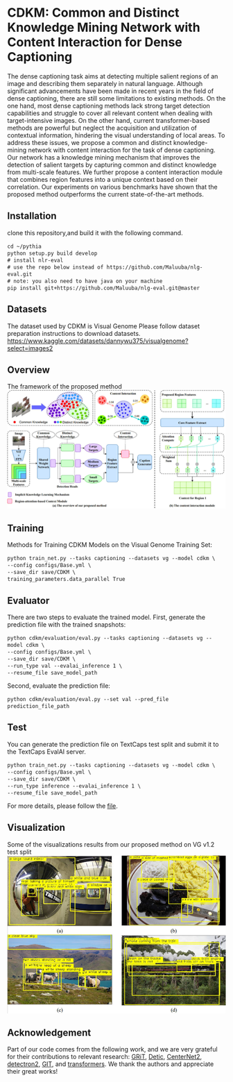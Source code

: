 # CDKM: Common and Distinct Knowledge Mining Network with Content Interaction for Dense Captioning
The dense captioning task aims at detecting multiple salient regions of an image and describing them separately in natural language. Although significant advancements have been made in recent years in the field
of dense captioning, there are still some limitations to existing methods. On the one hand, most dense captioning methods lack strong target detection capabilities and struggle to cover all relevant content when dealing with target-intensive images. On the other hand, current transformer-based methods are powerful but neglect the acquisition and utilization of contextual information, hindering the visual understanding of local areas. To address these issues, we propose a common and distinct knowledge-mining network with content interaction for the task of dense captioning. Our network has a knowledge mining mechanism that improves the detection of salient targets by capturing common and distinct knowledge from multi-scale features. We further propose a content interaction module that combines region features into a unique context based on their correlation. Our experiments on various benchmarks have shown that the proposed method outperforms the current state-of-the-art methods.


## Installation
clone this repository,and build it with the following command.
```
cd ~/pythia
python setup.py build develop
# install nlr-eval
# use the repo below instead of https://github.com/Maluuba/nlg-eval.git
# note: you also need to have java on your machine
pip install git+https://github.com/Maluuba/nlg-eval.git@master
```

## Datasets
The dataset used by CDKM is Visual Genome
Please follow dataset preparation instructions to download datasets.
https://www.kaggle.com/datasets/dannywu375/visualgenome?select=images2


## Overview
The framework of the proposed method
![](./images/p2.jpg)


## Training
Methods for Training CDKM Models on the Visual Genome Training Set:
```
python train_net.py --tasks captioning --datasets vg --model cdkm \
--config configs/Base.yml \
--save_dir save/CDKM \
training_parameters.data_parallel True
```

## Evaluator
There are two steps to evaluate the trained model.
First, generate the prediction file with the trained snapshots:
```
python cdkm/evaluation/eval.py --tasks captioning --datasets vg --model cdkm \
--config configs/Base.yml \
--save_dir save/CDKM \
--run_type val --evalai_inference 1 \
--resume_file save_model_path
```
Second, evaluate the prediction file:
```
python cdkm/evaluation/eval.py --set val --pred_file prediction_file_path
```


## Test
You can generate the prediction file on TextCaps test split and submit it to the TextCaps EvalAI server.
```
python train_net.py --tasks captioning --datasets vg --model cdkm \
--config configs/Base.yml \
--save_dir save/CDKM \
--run_type inference --evalai_inference 1 \
--resume_file save_model_path
```


For more details, please follow the [file]('README2.md').

## Visualization
Some of the visualizations results from our proposed method on VG v1.2 test split
![](./images/p4.jpg)


## Acknowledgement
Part of our code comes from the following work, and we are very grateful for their contributions to relevant research:
[GRiT](https://github.com/JialianW/GRiT),
[Detic](https://github.com/facebookresearch/Detic),
[CenterNet2](https://github.com/xingyizhou/CenterNet2),
[detectron2](https://github.com/facebookresearch/detectron2),
[GIT](https://github.com/microsoft/GenerativeImage2Text), and
[transformers](https://github.com/huggingface/transformers). 
We thank the authors and appreciate their great works!

